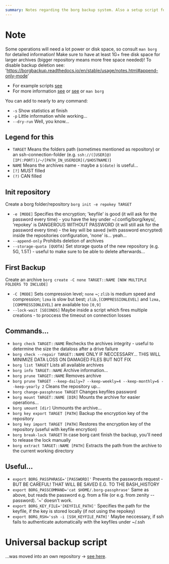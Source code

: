 ```yaml
---
summary: Notes regarding the borg backup system. Also a setup script for automated, encrypted, and deduplicated backups is included...
---
```


# Note
Some operations will need a lot power or disk space, so consult `man borg` for detailed information!
Make sure to have at least 1G+ free disk space for larger archives (bigger repository means more free space needed)!
To disable backup deletion see: 'https://borgbackup.readthedocs.io/en/stable/usage/notes.html#append-only-mode'
* For example scripts [see](https://thomas-leister.de/server-backups-mit-borg/)
* For more information [see](https://wiki.ubuntuusers.de/BorgBackup/) or [see](https://borgbackup.readthedocs.io/en/stable/faq.html) or `man borg`

You can add to nearly to any command:
* `-s` Show statistics at finish
* `-p` Little information while working...
* `--dry-run` Well, you know...

## Legend for this
* `TARGET` Means the folders path (sometimes mentioned as repository) or an ssh-connection-folder (e.g. `ssh://([USER]@)[IP(:PORT)]/~/[PATH_IN_USERDIR](/$HOSTNAME)`)
* `NAME` Means the archives name - maybe a `$(date)` is useful...
* `[?]` MUST filled
* `(?)` CAN filled

## Init repository
Create a borg folder/repository
`borg init -e repokey TARGET`

* `-e [MODE]` Specifies the encryption; 'keyfile' is good (it will ask for the password every time) - you have the key under ~/.config/borg/keys/, 'repokey' is DANGEROUS WITHOUT PASSWORD (it will still ask for the password every time) - the key will be saved (with password encrypted) inside the repositories configuration, 'none' is... yeah...
* `--append-only` Prohibits deletion of archives
* `--storage-quota [QUOTA]` Set storage quota of the new repository (e.g. 5G, 1.5T) - useful to make sure to be able to delete afterwards...

## First Backup
Create an archive
`borg create -C none TARGET::NAME [NOW MULTIPLE FOLDERS TO INCLUDE]`

* `-C [MODE]` Sets compression level; `none` ~; `zlib` is medium speed and compression; `lzma` is slow but best; `zlib,[COMPRESSIONLEVEL]` and `lzma,[COMPRESSIONLEVEL]` are available too `[0,9]`
* `--lock-wait [SECONDS]` Maybe inside a script which fires multiple creations - to proccess the timeout on connection losses

## Commands...
* `borg check TARGET::NAME` Rechecks the archives integrity - useful to determine the size the dataloss after a drive failure
* `borg check --repair TARGET::NAME` ONLY IF NECCESSARY... THIS WILL MINIMIZE DATA LOSS ON DAMAGED FILES BUT NOT FIX
* `borg list TARGET` Lists all available archives
* `borg info TARGET::NAME` Archive information...
* `borg prune TARGET::NAME` Removes archive
* `borg prune TARGET --keep-daily=7 --keep-weekly=4 --keep-monthly=6 --keep-yearly 2` Cleans the repository up...
* `borg change-passphrase TARGET` Changes keyfiles password
* `borg mount TARGET::NAME [DIR]` Mounts the archive for easier operations...
* `borg umount [dir]` Unmounts the archive...
* `borg key export TARGET [PATH]` Backup the encryption key of the repository
* `borg key import TARGET [PATH]` Restores the encryption key of the repository (useful with keyfile encrytion)
* `borg break-lock TARGET` In case borg cant finish the backup, you'll need to release the lock manually
* `borg extract TARGET::NAME [PATH]` Extracts the path from the archive to the current working directory


## Useful...
* `export BORG_PASSPHRASE='[PASSWORD]'` Prevents the passwords request - BUT BE CAREFUL! THAT WILL BE SAVED E.G. TO THE BASH_HISTORY
* `export BORG_PASSCOMMAND='cat $HOME/.borg-passphrase'` Same as above, but reads the password e.g. from a file (or e.g. from zenity --password). '~' doesn't work.
* `export BORG_KEY_FILE='[KEYFILE_PATH]'` Specifies the path for the keyfile, if the key is stored locally (if not using the repokey)
* `export BORG_RSH='ssh -i [SSH_KEYFILE_PATH]'` Maybe neccessary, if ssh fails to authenticate automatically with the keyfiles under ~/.ssh

# Universal backup script
...was moved into an own repository -> [see here](https://gitlab.simonmicro.de/simonmicro/borg-script).
